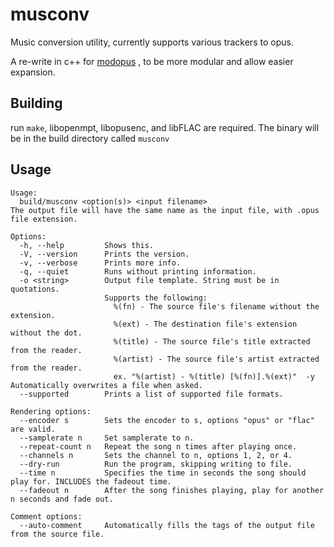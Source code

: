 # musconv
Music conversion utility, currently supports various trackers to opus.

A re-write in c++ for 
[modopus](https://github.com/MochiButter/modopus)
, to be more modular and allow easier expansion.

## Building
run `make`, libopenmpt, libopusenc, and libFLAC are required. 
The binary will be in the build directory called `musconv`

## Usage
```
Usage:
  build/musconv <option(s)> <input filename>
The output file will have the same name as the input file, with .opus file extension.

Options:
  -h, --help         Shows this.
  -V, --version      Prints the version.
  -v, --verbose      Prints more info.
  -q, --quiet        Runs without printing information.
  -o <string>        Output file template. String must be in quotations.
                     Supports the following:
                       %(fn) - The source file's filename without the extension.
                       %(ext) - The destination file's extension without the dot.
                       %(title) - The source file's title extracted from the reader.
                       %(artist) - The source file's artist extracted from the reader.
                       ex. "%(artist) - %(title) [%(fn)].%(ext)"  -y                 Automatically overwrites a file when asked.
  --supported        Prints a list of supported file formats.

Rendering options:
  --encoder s        Sets the encoder to s, options "opus" or "flac" are valid.
  --samplerate n     Set samplerate to n.
  --repeat-count n   Repeat the song n times after playing once.
  --channels n       Sets the channel to n, options 1, 2, or 4.
  --dry-run          Run the program, skipping writing to file.
  --time n           Specifies the time in seconds the song should play for. INCLUDES the fadeout time.
  --fadeout n        After the song finishes playing, play for another n seconds and fade out.

Comment options:
  --auto-comment     Automatically fills the tags of the output file from the source file.
```
